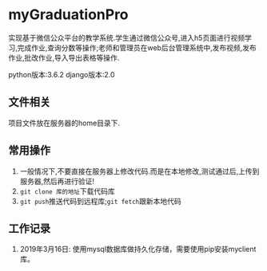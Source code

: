 # myGraduationPro
实现基于微信公众平台的教学系统.学生通过微信公众号,进入h5页面进行视频学习,完成作业,查询分数等操作;老师和管理员在web后台管理系统中,发布视频,发布作业,批改作业,导入导出表格等操作.

python版本:3.6.2
django版本:2.0

## 文件相关
项目文件放在服务器的home目录下.

## 常用操作
1. 一般情况下,不要直接在服务器上修改代码.而是在本地修改,测试通过后,上传到服务器,然后再进行验证!
1. `git clone 库的地址`下载代码库
1. `git push`推送代码到远程库;`git fetch`跟新本地代码

## 工作记录

1. 2019年3月16日: 使用mysql数据库做持久化存储，需要使用pip安装myclient库。
